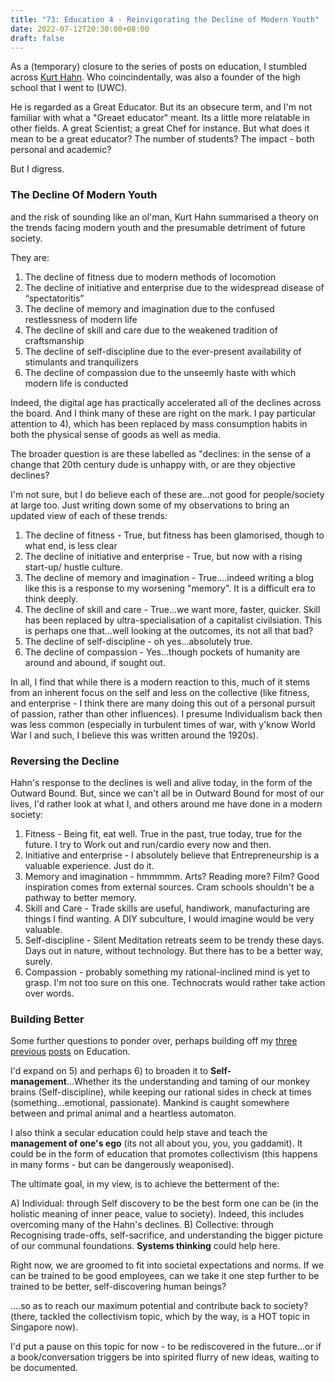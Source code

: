 ```yaml
---
title: "73: Education 4 - Reinvigorating the Decline of Modern Youth"
date: 2022-07-12T20:30:00+08:00
draft: false
---
```

As a (temporary) closure to the series of posts on education, I stumbled across [Kurt Hahn](https://en.wikipedia.org/wiki/Kurt_Hahn). Who coincindentally, was also a founder of the high school that I went to (UWC). 

He is regarded as a Great Educator. But its an obsecure term, and I'm not familiar with what a "Greaet educator" meant. Its a little more relatable in other fields. A great Scientist; a great Chef for instance. But what does it mean to be a great educator? The number of students? The impact - both personal and academic? 

But I digress.

### The Decline Of Modern Youth
and the risk of sounding like an ol'man, Kurt Hahn summarised a theory on the trends facing modern youth and the presumable detriment of future society.

They are:
1. The decline of fitness due to modern methods of locomotion
2. The decline of initiative and enterprise due to the widespread disease of “spectatoritis”
3. The decline of memory and imagination due to the confused restlessness of modern life
4. The decline of skill and care due to the weakened tradition of craftsmanship
5. The decline of self-discipline due to the ever-present availability of stimulants and tranquilizers
6. The decline of compassion due to the unseemly haste with which modern life is conducted

Indeed, the digital age has practically accelerated all of the declines across the board. And I think many of these are right on the mark. I pay particular attention to 4), which has been replaced by mass consumption habits in both the physical sense of goods as well as media.

The broader question is are these labelled as "declines: in the sense of a change that 20th century dude is unhappy with, or are they objective declines? 

I'm not sure, but I do believe each of these are...not good for people/society at large too. Just writing down some of my observations to bring an updated view of each of these trends:

1. The decline of fitness - True, but fitness has been glamorised, though to what end, is less clear
2. The decline of initiative and enterprise - True, but now with a rising start-up/ hustle culture. 
3. The decline of memory and imagination - True....indeed writing a blog like this is a response to my worsening "memory". It is a difficult era to think deeply. 
4. The decline of skill and care - True...we want more, faster, quicker. Skill has been replaced by ultra-specialisation of a capitalist civilsiation. This is perhaps one that...well looking at the outcomes, its not all that bad? 
5. The decline of self-discipline - oh yes...absolutely true. 
6. The decline of compassion - Yes...though pockets of humanity are around and abound, if sought out.

In all, I find that while there is a modern reaction to this, much of it stems from an inherent focus on the self and less on the collective (like fitness, and enterprise - I think there are many doing this out of a personal pursuit of passion, rather than other influences). I presume Individualism back then was less common (especially in turbulent times of war, with y'know World War I and such, I believe this was written around the 1920s). 

### Reversing the Decline
Hahn's response to the declines is well and alive today, in the form of the Outward Bound. But, since we can't all be in Outward Bound for most of our lives, I'd rather look at what I, and others around me have done in a modern society:

1. Fitness - Being fit, eat well. True in the past, true today, true for the future. I try to Work out and run/cardio every now and then.
2. Initiative and enterprise - I absolutely believe that Entrepreneurship is a valuable experience. Just do it. 
3. Memory and imagination - hmmmmm. Arts? Reading more? Film? Good inspiration comes from external sources. Cram schools shouldn't be a pathway to better memory.
4. Skill and Care - Trade skills are useful, handiwork, manufacturing are things I find wanting. A DIY subculture, I would imagine would be very valuable.
5. Self-discipline - Silent Meditation retreats seem to be trendy these days. Days out in nature, without technology. But there has to be a better way, surely. 
6. Compassion - probably something my rational-inclined mind is yet to grasp. I'm not too sure on this one. Technocrats would rather take action over words.

### Building Better

Some further questions to ponder over, perhaps building off my [three](https://www.makwaijun.com/blog/post49/) [previous](https://www.makwaijun.com/blog/post51/) [posts](https://www.makwaijun.com/blog/post72/) on Education. 

I'd expand on 5) and perhaps 6) to broaden it to **Self-management**...Whether its the understanding and taming of our monkey brains (Self-discipline), while keeping our rational sides in check at times (something...emotional, passionate). Mankind is caught somewhere between and primal animal and a heartless automaton. 

I also think a secular education could help stave and teach the **management of one's ego** (its not all about you, you, you gaddamit). It could be in the form of education that promotes collectivism (this happens in many forms - but can be dangerously weaponised). 

The ultimate goal, in my view, is to achieve the betterment of the:

A) Individual: through Self discovery to be the best form one can be (in the holistic meaning of inner peace, value to society). Indeed, this includes overcoming many of the Hahn's declines.
B) Collective: through Recognising trade-offs, self-sacrifice, and understanding the bigger picture of our communal foundations. **Systems thinking** could help here. 

Right now, we are groomed to fit into societal expectations and norms. If we can be trained to be good employees, can we take it one step further to be trained to be better, self-discovering human beings? 

....so as to reach our maximum potential and contribute back to society? (there, tackled the collectivism topic, which by the way, is a HOT topic in Singapore now).

I'd put a pause on this topic for now - to be rediscovered in the future...or if a book/conversation triggers be into spirited flurry of new ideas, waiting to be documented. 